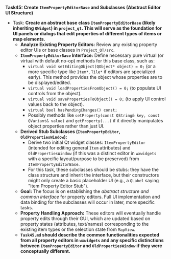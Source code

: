 **Task45: Create `ItemPropertyEditorBase` and Subclasses (Abstract Editor UI Structure)**
- Task: **Create an abstract base class `ItemPropertyEditorBase` (likely inheriting `QWidget`) in `project_qt`. This will serve as the foundation for UI panels or dialogs that edit properties of different types of items or map elements.**
    - **Analyze Existing Property Editors:** Review any existing property editor UIs or base classes in `Project_QT/src`.
    - **`ItemPropertyEditorBase` Interface:** Define necessary pure virtual (or virtual with default no-op) methods for this base class, such as:
        -   `virtual void setEditingObject(QObject* object) = 0;` (or a more specific type like `Item*`, `Tile*` if editors are specialized early). This method provides the object whose properties are to be displayed/edited.
        -   `virtual void loadPropertiesFromObject() = 0;` (to populate UI controls from the object).
        -   `virtual void savePropertiesToObject() = 0;` (to apply UI control values back to the object).
        -   `virtual bool hasPendingChanges() const;`
        -   Possibly methods like `setProperty(const QString& key, const QVariant& value)` and `getProperty(...)` if it directly manipulates object properties rather than just UI.
    - **Derived Stub Subclasses (`ItemPropertyEditor`, `OldPropertiesWindow`):**
        -   Derive two initial Qt widget classes: `ItemPropertyEditor` (intended for editing general `Item` attributes) and `OldPropertiesWindow` (if this was a distinct editor in `wxwidgets` with a specific layout/purpose to be preserved) from `ItemPropertyEditorBase`.
        -   For this task, these subclasses should be stubs: they have the class structure and inherit the interface, but their constructors might only create a basic placeholder UI (e.g., a `QLabel` saying "Item Property Editor Stub").
    - **Goal:** The focus is on establishing the *abstract structure and common interface* for property editors. Full UI implementation and data binding for the subclasses will occur in later, more specific tasks.
    - **Property Handling Approach:** These editors will eventually handle property edits through their GUI, which are updated based on property states (attributes, text/names) corresponding to the existing item types or the selection state from `MapView`.
    - **`Task45.md` should describe the common functionalities expected from all property editors in `wxwidgets` and any specific distinctions between `ItemPropertyEditor` and `OldPropertiesWindow` if they were conceptually different.**
